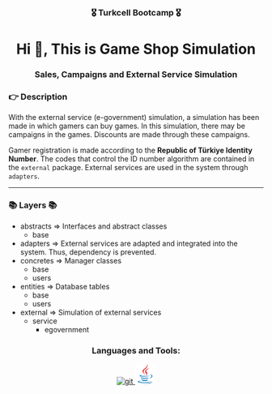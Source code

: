 <h3 align="center">🎖️ Turkcell Bootcamp 🎖️</h3>
<h1 align="center">Hi 👋, This is Game Shop Simulation</h1>
<h3 align="center">Sales, Campaigns and External Service Simulation</h3>


### 👉 Description
With the external service (e-government) simulation, a simulation has been made in which gamers can buy games. In this simulation, there may be campaigns in the games. Discounts are made through these campaigns.

Gamer registration is made according to the **Republic of Türkiye Identity Number**. The codes that control the ID number algorithm are contained in the `external` package. External services are used in the system through `adapters`.

<hr>

### 📚 Layers 📚
- abstracts => Interfaces and abstract classes
  - base
- adapters => External services are adapted and integrated into the system. Thus, dependency is prevented.
- concretes => Manager classes
  - base
  - users
- entities => Database tables
  - base
  - users
- external => Simulation of external services
  - service
    - egovernment

<h3 align="center">Languages and Tools:</h3>
<p align="center"> <a href="https://git-scm.com/" target="_blank" rel="noreferrer"> <img src="https://www.vectorlogo.zone/logos/git-scm/git-scm-icon.svg" alt="git" width="40" height="40"/> </a> <a href="https://www.java.com" target="_blank" rel="noreferrer"> <img src="https://raw.githubusercontent.com/devicons/devicon/master/icons/java/java-original.svg" alt="java" width="40" height="40"/> </a> </p>
